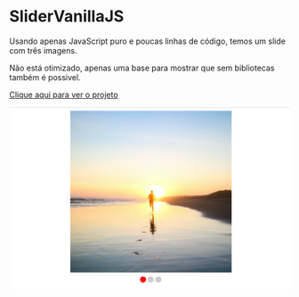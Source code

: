 ﻿# SliderVanillaJS
Usando apenas JavaScript puro e poucas linhas de código, temos um slide com três imagens.

Não está otimizado, apenas uma base para mostrar que sem bibliotecas também é possivel.

<a href="https://HeldersSanto.github.io/SliderVanillaJS">Clique aqui para ver o projeto</a>

<img src=Slider.png width=600px />
